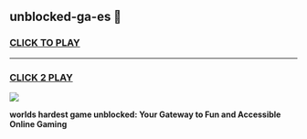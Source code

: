 
## unblocked-ga-es 👋
<h3>
<a href="https://premium.freeplayer.one?title=unblocked-ga-es&ref=14F">CLICK TO PLAY</a></h3>
<hr>

<h3>
<a href="https://premium.freeplayer.one?title=unblocked-ga-es&ref=14F">CLICK 2 PLAY</a>
  
</h3>

<a href="https://premium.freeplayer.one?title=unblocked-ga-es&ref=12F/"><img src="https://clearcache.store/games.png"></a>


**worlds hardest game unblocked: Your Gateway to Fun and Accessible Online Gaming**
